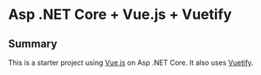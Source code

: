 # Asp .NET Core + Vue.js + Vuetify

## Summary

This is a starter project using [Vue.js](https://vuejs.org/) on Asp .NET Core. It also uses [Vuetify](https://vuetifyjs.com/).